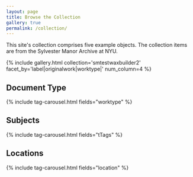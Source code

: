 ```yaml
---
layout: page
title: Browse the Collection
gallery: true
permalink: /collection/
---
```

This site's collection comprises five example objects. The collection items are from the Sylvester Manor Archive at NYU.

{% include gallery.html collection='smtestwaxbuilder2' facet_by='label|originalwork|worktype|' num_column=4 %}

## Document Type
{% include tag-carousel.html fields="worktype" %}

## Subjects
{% include tag-carousel.html fields="tTags" %}

## Locations
{% include tag-carousel.html fields="location" %}
